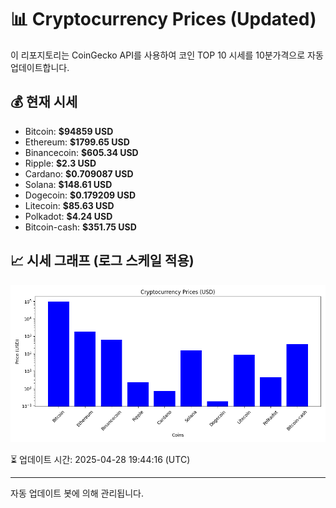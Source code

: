 
# 📊 Cryptocurrency Prices (Updated)

이 리포지토리는 CoinGecko API를 사용하여 코인 TOP 10 시세를 10분가격으로 자동 업데이트합니다.

## 💰 현재 시세
- Bitcoin: **$94859 USD**
- Ethereum: **$1799.65 USD**
- Binancecoin: **$605.34 USD**
- Ripple: **$2.3 USD**
- Cardano: **$0.709087 USD**
- Solana: **$148.61 USD**
- Dogecoin: **$0.179209 USD**
- Litecoin: **$85.63 USD**
- Polkadot: **$4.24 USD**
- Bitcoin-cash: **$351.75 USD**

## 📈 시세 그래프 (로그 스케일 적용)
![Crypto Prices](crypto_prices.png)

⏳ 업데이트 시간: 2025-04-28 19:44:16 (UTC)

---
자동 업데이트 봇에 의해 관리됩니다.
